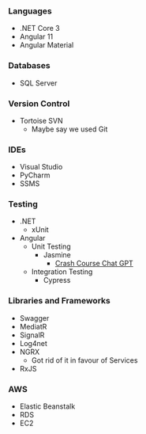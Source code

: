 ### Languages
- .NET Core 3
- Angular 11
- Angular Material

### Databases
- SQL Server

### Version Control
- Tortoise SVN
	- Maybe say we used Git

### IDEs
- Visual Studio
- PyCharm
- SSMS

### Testing
- .NET
	- xUnit
- Angular 
	- Unit Testing
		- Jasmine
			- [Crash Course Chat GPT](https://chatgpt.com/c/81206ec1-d165-4d50-81eb-f3c98472cf67)
	- Integration Testing
		- Cypress

### Libraries and Frameworks
- Swagger
- MediatR
- SignalR
- Log4net
- NGRX
	- Got rid of it in favour of Services
- RxJS

### AWS
- Elastic Beanstalk
- RDS
- EC2
